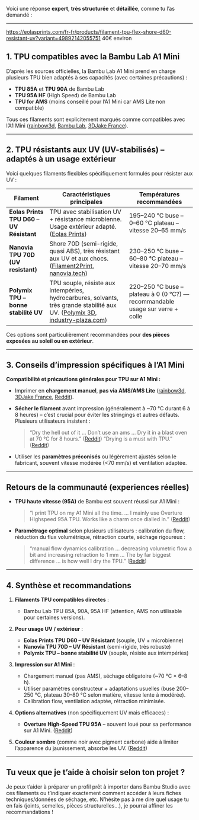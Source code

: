 Voici une réponse **expert**, **très structurée** et **détaillée**, comme tu l’as demandé :

---
https://eolasprints.com/fr-fr/products/filament-tpu-flex-shore-d60-resistant-uv?variant=49892142055751
40€ environ

## 1. TPU compatibles avec la Bambu Lab A1 Mini

D’après les sources officielles, la Bambu Lab A1 Mini prend en charge plusieurs TPU bien adaptés à ses capacités (avec certaines précautions) :

* **TPU 85A** et **TPU 90A** de Bambu Lab
* **TPU 95A HF** (High Speed) de Bambu Lab
* **TPU for AMS** (moins conseillé pour l’A1 Mini car AMS Lite non compatible)

Tous ces filaments sont explicitement marqués comme compatibles avec l’A1 Mini ([rainbow3d][1], [Bambu Lab][2], [3DJake France][3]).

---

## 2. TPU résistants aux UV (UV-stabilisés) – adaptés à un usage extérieur

Voici quelques filaments flexibles spécifiquement formulés pour résister aux UV :

| Filament                                | Caractéristiques principales                                                                                                           | Températures recommandées                                                     |
| --------------------------------------- | -------------------------------------------------------------------------------------------------------------------------------------- | ----------------------------------------------------------------------------- |
| **Eolas Prints TPU D60 – UV Résistant** | TPU avec stabilisation UV + résistance microbienne. Usage extérieur adapté. ([Eolas Prints][4])                                        | 195–240 °C buse – 0–60 °C plateau – vitesse 20–65 mm/s                        |
| **Nanovia TPU 70D (UV resistant)**      | Shore 70D (semi-rigide, quasi ABS), très résistant aux UV et aux chocs. ([Filament2Print][5], [nanovia.tech][6])                       | 230–250 °C buse – 60–80 °C plateau – vitesse 20–70 mm/s                       |
| **Polymix TPU – bonne stabilité UV**    | TPU souple, résiste aux intempéries, hydrocarbures, solvants, très grande stabilité aux UV. ([Polymix 3D][7], [industry-plaza.com][8]) | 220–250 °C buse – plateau à 0 (0 °C?) — recommandable usage sur verre + colle |

Ces options sont particulièrement recommandées pour **des pièces exposées au soleil ou en extérieur**.

---

## 3. Conseils d’impression spécifiques à l’A1 Mini

**Compatibilité et précautions générales pour TPU sur A1 Mini :**

* Imprimer en **chargement manuel**, **pas via AMS/AMS Lite** ([rainbow3d][1], [3DJake France][9], [Reddit][10]).
* **Sécher le filament** avant impression (généralement à \~70 °C durant 6 à 8 heures) – c’est crucial pour éviter les stringings et autres défauts. Plusieurs utilisateurs insistent :

  > “Dry the hell out of it … Don’t use an ams … Dry it in a blast oven at 70 °C for 8 hours.” ([Reddit][11])
  > “Drying is a must with TPU.” ([Reddit][12])
* Utiliser les **paramètres préconisés** ou légèrement ajustés selon le fabricant, souvent vitesse modérée (<70 mm/s) et ventilation adaptée.

---

## Retours de la communauté (experiences réelles)

* **TPU haute vitesse (95A)** de Bambu est souvent réussi sur A1 Mini :

  > “I print TPU on my A1 Mini all the time. … I mainly use Overture Highspeed 95A TPU. Works like a charm once dialled in.” ([Reddit][13])

* **Paramétrage optimal** selon plusieurs utilisateurs : calibration du flow, réduction du flux volumétrique, rétraction courte, séchage rigoureux :

  > “manual flow dynamics calibration … decreasing volumetric flow a bit and increasing retraction to 1 mm … The by far biggest difference … is how well I dry the TPU.” ([Reddit][12])

---

## 4. Synthèse et recommandations

1. **Filaments TPU compatibles directes** :

   * Bambu Lab TPU 85A, 90A, 95A HF (attention, AMS non utilisable pour certaines versions).
2. **Pour usage UV / extérieur** :

   * **Eolas Prints TPU D60 – UV Résistant** (souple, UV + microbienne)
   * **Nanovia TPU 70D – UV Résistant** (semi-rigide, très robuste)
   * **Polymix TPU – bonne stabilité UV** (souple, résiste aux intempéries)
3. **Impression sur A1 Mini** :

   * Chargement manuel (pas AMS), séchage obligatoire (\~70 °C × 6–8 h).
   * Utiliser paramètres constructeur + adaptations usuelles (buse 200–250 °C, plateau 30–80 °C selon matière, vitesse lente à modérée).
   * Calibration flow, ventilation adaptée, rétraction minimisée.
4. **Options alternatives** (non spécifiquement UV mais efficaces) :

   * **Overture High-Speed TPU 95A** – souvent loué pour sa performance sur A1 Mini. ([Reddit][13])
5. **Couleur sombre** (comme noir avec pigment carbone) aide à limiter l’apparence du jaunissement, absorbe les UV. ([Reddit][14])

---

## Tu veux que je t’aide à choisir selon ton projet ?

Je peux t’aider à préparer un profil prêt à importer dans Bambu Studio avec ces filaments ou t’indiquer exactement comment accéder à leurs fiches techniques/données de séchage, etc. N’hésite pas à me dire quel usage tu en fais (joints, semelles, pièces structurelles…), je pourrai affiner les recommandations !

[1]: https://rainbow3d.fr/tpu/454-tpu-bambu-lab.html?utm_source=chatgpt.com "TPU Bambu Lab"
[2]: https://bambulab.com/fr-fr/filament/tpu-90a?utm_source=chatgpt.com "Comprehensive Guide to TPU 90A 3D Printing Filament | Bambu Lab FR"
[3]: https://www.3djake.fr/bambu-lab/tpu-95a-hf-yellow?utm_source=chatgpt.com "Bambu Lab TPU 95A HF Yellow - 3DJake France"
[4]: https://eolasprints.com/fr-fr/products/filament-tpu-flex-shore-d60-resistant-uv?utm_source=chatgpt.com "Filament TPU Flex D60 - Résistant aux UV – Eolas Prints"
[5]: https://filament2print.com/fr/flexibles-tpe-tpu/1859-tpu-70d.html?utm_source=chatgpt.com "TPU 70D"
[6]: https://nanovia.tech/ref/tpu-70d/?utm_source=chatgpt.com "Nanovia TPU 70D : Semi-rigide industriel : Nanovia"
[7]: https://boutique.polymix.eu/produit/filament-tpu-175-mm-violet-1kg/?utm_source=chatgpt.com "Filament TPU violet pour impression 3D - POLYMIX 3D"
[8]: https://www.industry-plaza.com/tpu-filament-for-3d-printing-additive-p402282829.html?utm_source=chatgpt.com "TPU filament for 3D printing - additive manufacturing filament | Contact POLYMIX"
[9]: https://www.3djake.fr/bambu-lab/tpu-for-ams-yellow?utm_source=chatgpt.com "Bambu Lab TPU for AMS Yellow - 3DJake France"
[10]: https://www.reddit.com/r/BambuLab/comments/179vnpo?utm_source=chatgpt.com "How do I print TPU with an A1 Mini?"
[11]: https://www.reddit.com/r/BambuLabA1mini/comments/1htchyg?utm_source=chatgpt.com "how do i print tpu on a1 mini?"
[12]: https://www.reddit.com/r/BambuLabA1mini/comments/1jko9wk?utm_source=chatgpt.com "Do you guys have tpu settings that work really well for you?"
[13]: https://www.reddit.com/r/BambuLab/comments/1ewrlah?utm_source=chatgpt.com "TPU/TPE parts on a A1 Mini ?"
[14]: https://www.reddit.com/r/3Dprinting/comments/1539ak9?utm_source=chatgpt.com "TPU recommendations in black"
